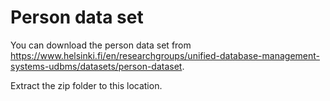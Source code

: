 # Person data set

You can download the person data set from https://www.helsinki.fi/en/researchgroups/unified-database-management-systems-udbms/datasets/person-dataset.

Extract the zip folder to this location.